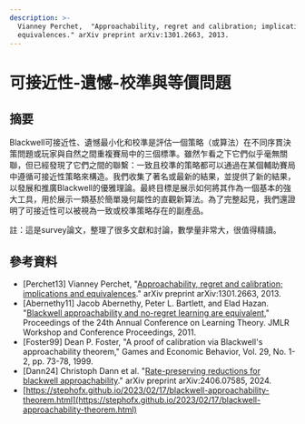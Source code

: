 ```yaml
---
description: >-
  Vianney Perchet,  "Approachability, regret and calibration; implications and
  equivalences." arXiv preprint arXiv:1301.2663, 2013.
---
```


# 可接近性-遺憾-校準與等價問題

## 摘要

Blackwell可接近性、遺憾最小化和校準是評估一個策略（或算法）在不同序貫決策問題或玩家與自然之間重複賽局中的三個標準。雖然乍看之下它們似乎毫無關聯，但已經發現了它們之間的聯繫：一致且校準的策略都可以通過在某個輔助賽局中遵循可接近性策略來構造。我們收集了著名或最新的結果，並提供了新的結果，以發展和推廣Blackwell的優雅理論。最終目標是展示如何將其作為一個基本的強大工具，用於展示一類基於簡單幾何屬性的直觀新算法。為了完整起見，我們還證明了可接近性可以被視為一致或校準策略存在的副產品。

註：這是survey論文，整理了很多文獻和討論，數學量非常大，很值得精讀。

## 參考資料

* \[Perchet13] Vianney Perchet,  "[Approachability, regret and calibration; implications and equivalences](https://arxiv.org/abs/1301.2663)." arXiv preprint arXiv:1301.2663, 2013.
* \[Abernethy11] Jacob Abernethy, Peter L. Bartlett, and Elad Hazan. "[Blackwell approachability and no-regret learning are equivalent](https://proceedings.mlr.press/v19/abernethy11b.html)," Proceedings of the 24th Annual Conference on Learning Theory. JMLR Workshop and Conference Proceedings, 2011.
* \[Foster99] Dean P. Foster,  "A proof of calibration via Blackwell's approachability theorem," Games and Economic Behavior, Vol. 29, No. 1-2, pp. 73-78, 1999.
* \[Dann24] Christoph Dann et al. "[Rate-preserving reductions for blackwell approachability](https://arxiv.org/abs/2406.07585)." arXiv preprint arXiv:2406.07585, 2024.
* [https://stephofx.github.io/2023/02/17/blackwell-approachability-theorem.html](https://stephofx.github.io/2023/02/17/blackwell-approachability-theorem.html)
